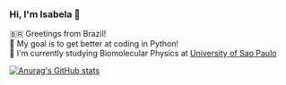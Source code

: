 ### Hi, I'm Isabela 👋

:brazil:   Greetings from Brazil!<br/>
🎯 My goal is to get better at coding in Python!<br/>
🧬 I'm currently studying Biomolecular Physics at [University of Sao Paulo](https://www5.usp.br/)<br/>

[![Anurag's GitHub stats](https://github-readme-stats.vercel.app/api?username=bbbelaramos&show_icons=true&theme=tokyonight&bg_color=00000000)](https://github.com/anuraghazra/github-readme-stats)
